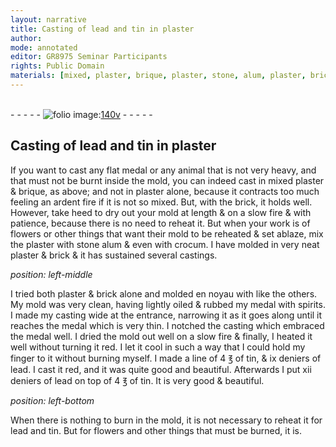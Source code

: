 ```yaml
---
layout: narrative
title: Casting of lead and tin in plaster
author:
mode: annotated
editor: GR8975 Seminar Participants
rights: Public Domain
materials: [mixed, plaster, brique, plaster, stone, alum, plaster, brick, noyau, tin, lead]
---
```


 <br/>- - - - - <a href="http://gallica.bnf.fr/ark:/12148/btv1b10500001g/f286.item.r="><img src="../assets/photo-icon.png" alt="folio image: " style="display:inline-block; margin-bottom:-3px;"/>140v</a> - - - - - <br/> 
## Casting of lead and tin in plaster

  
 If you want to cast any flat medal or any animal that is not very heavy, and that must not be burnt inside the mold, you can indeed cast in <span class="material">mixed plaster</span> & <span class="material">brique</span>, as above; and not in plaster alone, because it contracts too much feeling an ardent fire if it is not so mixed. But, with the brick, it holds well. However, take heed to dry out your mold at length & on a slow fire & with patience, because there is no need to reheat it. But when your work is of flowers or other things that want their mold to be reheated & set ablaze, mix the <span class="material">plaster</span> with <span class="material">stone alum</span> & even with crocum. I have molded in very neat <span class="material">plaster</span> & <span class="material">brick</span> & it has sustained several castings. 
 
*position: left-middle*

 I tried both plaster & brick alone and molded en <span class="material">noyau</span> with like the others. My mold was very clean, having lightly oiled & rubbed my medal with spirits. I made my casting wide at the entrance, narrowing it as it goes along until it reaches the medal which is very thin. I notched the casting which embraced the medal well. I dried the mold out well on a slow fire & finally, I heated it well without turning it red. I let it cool in such a way that I could hold my finger to it without burning myself. I made a line of 4 ℥ of <span class="material">tin</span>, & ix deniers of <span class="material">lead</span>. I cast it <span class="color">red</span>, and it was quite good and beautiful. Afterwards I put xii deniers of lead on top of 4 ℥ of tin. It is very good & beautiful. 
 
*position: left-bottom*

 When there is nothing to burn in the mold, it is not necessary to reheat it for lead and tin. But for flowers and other things that must be burned, it is. 
  